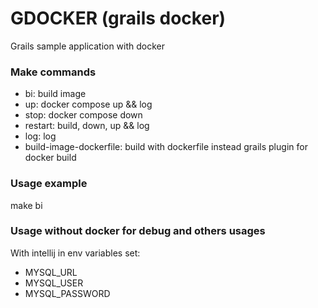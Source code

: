 # GDOCKER (grails docker)
Grails sample application with docker

### Make commands

- bi: build image
- up: docker compose up && log
- stop: docker compose down
- restart: build, down, up && log
- log: log
- build-image-dockerfile: build with dockerfile instead grails plugin for docker build

### Usage example
make bi

### Usage without docker for debug and others usages

With intellij in env variables set:
- MYSQL_URL
- MYSQL_USER
- MYSQL_PASSWORD